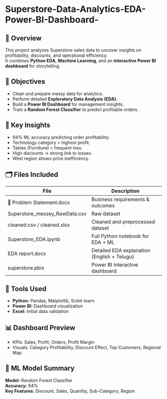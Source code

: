 # Superstore-Data-Analytics-EDA-Power-BI-Dashboard-

## 📌 Overview
This project analyzes Superstore sales data to uncover insights on profitability, discounts, and operational efficiency.  
It combines **Python EDA**, **Machine Learning**, and an **interactive Power BI dashboard** for storytelling.

## 🎯 Objectives
- Clean and prepare messy data for analytics.
- Perform detailed **Exploratory Data Analysis (EDA)**.
- Build a **Power BI Dashboard** for management insights.
- Train a **Random Forest Classifier** to predict profitable orders.

## 🧠 Key Insights
- 94% ML accuracy predicting order profitability.
- Technology category = highest profit.
- Tables (Furniture) = frequent loss.
- High discounts → strong link to losses.
- West region shows price inefficiency.

## 🗂️ Files Included
| File | Description |
|------|--------------|
| 📝 Problem Statement.docx | Business requirements & outcomes |
| Superstore_messey_RawData.csv | Raw dataset |
| cleaned.csv / cleaned.xlsx | Cleaned and preprocessed dataset |
| Superstore_EDA.ipynb | Full Python notebook for EDA + ML |
| EDA report.docx | Detailed EDA explanation (English + Telugu) |
| superstore.pbix | Power BI interactive dashboard |

## 🧰 Tools Used
- **Python:** Pandas, Matplotlib, Scikit-learn  
- **Power BI:** Dashboard visualization  
- **Excel:** Initial data validation

## 📊 Dashboard Preview
- KPIs: Sales, Profit, Orders, Profit Margin  
- Visuals: Category Profitability, Discount Effect, Top Customers, Regional Map  

## 🧾 ML Model Summary
**Model:** Random Forest Classifier  
**Accuracy:** 94%  
**Key Features:** Discount, Sales, Quantity, Sub-Category, Region
